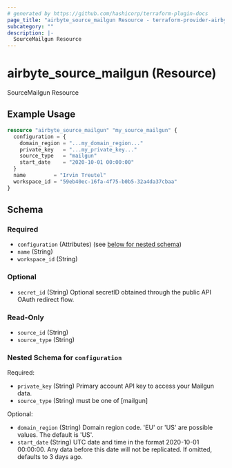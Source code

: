 ```yaml
---
# generated by https://github.com/hashicorp/terraform-plugin-docs
page_title: "airbyte_source_mailgun Resource - terraform-provider-airbyte"
subcategory: ""
description: |-
  SourceMailgun Resource
---
```


# airbyte_source_mailgun (Resource)

SourceMailgun Resource

## Example Usage

```terraform
resource "airbyte_source_mailgun" "my_source_mailgun" {
  configuration = {
    domain_region = "...my_domain_region..."
    private_key   = "...my_private_key..."
    source_type   = "mailgun"
    start_date    = "2020-10-01 00:00:00"
  }
  name         = "Irvin Treutel"
  workspace_id = "59eb40ec-16fa-4f75-b0b5-32a4da37cbaa"
}
```

<!-- schema generated by tfplugindocs -->
## Schema

### Required

- `configuration` (Attributes) (see [below for nested schema](#nestedatt--configuration))
- `name` (String)
- `workspace_id` (String)

### Optional

- `secret_id` (String) Optional secretID obtained through the public API OAuth redirect flow.

### Read-Only

- `source_id` (String)
- `source_type` (String)

<a id="nestedatt--configuration"></a>
### Nested Schema for `configuration`

Required:

- `private_key` (String) Primary account API key to access your Mailgun data.
- `source_type` (String) must be one of [mailgun]

Optional:

- `domain_region` (String) Domain region code. 'EU' or 'US' are possible values. The default is 'US'.
- `start_date` (String) UTC date and time in the format 2020-10-01 00:00:00. Any data before this date will not be replicated. If omitted, defaults to 3 days ago.


